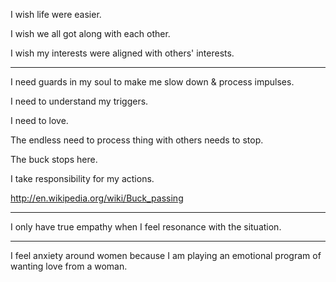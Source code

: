 I wish life were easier.

I wish we all got along with each other.

I wish my interests were aligned with others' interests.

---

I need guards in my soul to make me slow down & process impulses.

I need to understand my triggers.

I need to love.

The endless need to process thing with others needs to stop.

The buck stops here.

I take responsibility for my actions.

http://en.wikipedia.org/wiki/Buck_passing

---

I only have true empathy when I feel resonance with the situation.

---

I feel anxiety around women because I am playing an emotional program of wanting love from a woman.
